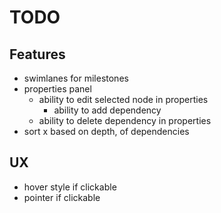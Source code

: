 # TODO
## Features
* swimlanes for milestones
* properties panel
    * ability to edit selected node in properties
        * ability to add dependency
    * ability to delete dependency in properties
* sort x based on depth, of dependencies
## UX
* hover style if clickable
* pointer if clickable